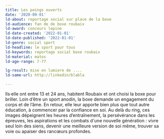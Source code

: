 ```yaml
---
title: Les poings ouverts
date: '2020-09-01'
ld-about: reportage social sur place de la boxe 
ld-audience: fan de de boxe roubaix
ld-award: concours lepine
ld-date-created: '2022-01-01'
ld-date-published: '2022-01-01'
ld-genre: social sport
ld-headline: le sport pour tous
ld-keywords: reportage social boxe roubaix
ld-material: matos
ld-age-range: 7-77

lg-result: mise en lumiere de ....
ld-same-url: http://linkedin/blabla

---
```

Ils·elle ont entre 13 et 24 ans, habitent Roubaix et ont choisi la boxe pour briller. Loin d’être un sport anodin, la boxe demande un engagement du corps et de l’âme. En retour, elle leur apporte bien plus que tout autre éducation, à commencer par la confiance en soi. Au delà du ring, ces images dépeignent les heures d’entraînement, la persévérance dans les épreuves, les aspirations et les combats d'une nouvelle génération : vivre seul loin des siens, devenir une meilleure version de soi même, trouver sa voie ou apaiser des rancœurs profondes.